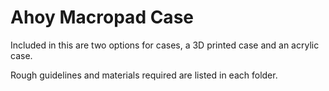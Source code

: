 # Ahoy Macropad Case

Included in this are two options for cases, a 3D printed case and an acrylic case. 

Rough guidelines and materials required are listed in each folder. 